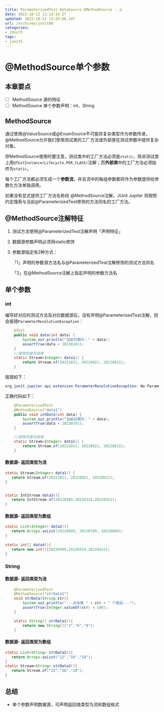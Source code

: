 ```yaml
---
title: ParameterizedTest DataSource @MethodSource - 上
date: 2022-10-12 11:14:24.27
updated: 2022-10-12 13:55:06.147
url: /archives/junit08
categories: 
- JUnit5
tags: 
- junit5
---
```


# @MethodSource单个参数
## 本章要点
-  [ ] MethodSource 源的特征
-  [ ] MethodSource 单个参数声明：int、String
## MethodSource

通过使用@ValueSource或@EnumSource不可能将复杂类型作为参数传递，@MethodSource允许我们使用测试类的工厂方法或外部类在测试参数中提供复杂对象。


@MethodSource使用时要注意，测试类中的工厂方法必须是`static`，除非测试类上用`@TestInstance(Lifecycle.PER_CLASS)`注解；而**外部类**中的工厂方法必须始终为`static`。

每个工厂方法都必须生成一个**参数流**，并且流中的每组参数都将作为参数提供给参数化方法单独调用。

如果没有显式提供工厂方法名称给 @MethodSource注解，JUnit Jupiter 将按照约定搜索与当前@ParameterizedTest修饰的方法同名的工厂方法。

## @MethodSource注解特征

1. 测试方法使用@ParameterizedTest注解声明「声明特征」

2. 数据源参数声明必须用static修饰

3. 参数源指定有2种方式：
	
    「1」声明的参数源方法名与@ParameterizedTest注解修饰的测试方法同名
    
    「2」在@MethodSource注解上指定声明的参数方法名
## 单个参数
### int

编写好对应的测试方法及对应数据源后，没有声明@ParameterizedTest注解，则会报错`ParameterResolutionException`：
```java
    @Test
    public void data(int data) {
        System.out.println("当前日期为：" + data);
        assertTrue(data < 20230101);
    }
    //使用的是包装类
    static Stream<Integer> data1() {
        return Stream.of(20221021, 20220921, 20220621);
    }
```
报错如下：
```java
org.junit.jupiter.api.extension.ParameterResolutionException: No ParameterResolver registered for parameter [int data] in method [public void top.testeru.params.MethodOneSourceTest.data(int)].
```

正确代码如下：
```java
    @ParameterizedTest
    @MethodSource("data1")
    public void intData(int data) {
        System.out.println("当前日期为：" + data);
        assertTrue(data < 20230101);
    }

    //使用的是包装类
    static Stream<Integer> data1() {
        return Stream.of(20221021, 20220921, 20220621);
    }
```

#### 数据源- 返回类型为流
```java
static Stream<Integer> data1() {
   return Stream.of(20221021, 20220921, 20220621);
}


static IntStream data3(){
   return IntStream.of(20220309,20220319,20220322);
}

```

#### 数据源- 返回类型为数组

```java
static List<Integer> data2(){
   return Arrays.asList(20220609, 20220709, 20220809);
}
    
static int[] data4(){
   return new int[]{20220409,20220419,20220422};
}
```




### String
#### 数据源- 返回类型为流

```java
    @ParameterizedTest
    @MethodSource("strData1")
    void strData(String str){
        System.out.println("---点击第 " + str + " 个商品---");
        assertTrue(Integer.valueOf(str) < 100);
    }

    static String[] strData1(){
        return new String[]{"2","6","8"};
    }
```

#### 数据源- 返回类型为数组
```java
static List<String> strData2(){
   return Arrays.asList("12","16","18");
}
static Stream<String> strData3(){
   return Stream.of("22","26","28");
}

```



## 总结
- 单个参数声明数据源，可声明返回值类型为流和数组格式





